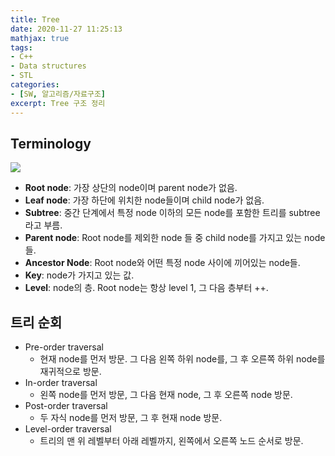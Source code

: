 ```yaml
---
title: Tree
date: 2020-11-27 11:25:13
mathjax: true
tags: 
- C++
- Data structures
- STL
categories: 
- [SW, 알고리즘/자료구조]
excerpt: Tree 구조 정리
---
```


## Terminology

![](https://www.softwaretestinghelp.com/wp-content/qa/uploads/2019/08/1-tree-and-its-various-parts.png)

- **Root node**: 가장 상단의 node이며 parent node가 없음.
- **Leaf node**: 가장 하단에 위치한 node들이며 child node가 없음.
- **Subtree**: 중간 단계에서 특정 node 이하의 모든 node를 포함한 트리를 subtree라고 부름.
- **Parent node**: Root node를 제외한 node 들 중 child node를 가지고 있는 node들. 
- **Ancestor Node**: Root node와 어떤 특정 node 사이에 끼어있는 node들. 
- **Key**: node가 가지고 있는 값.
- **Level**: node의 층. Root node는 항상 level 1, 그 다음 층부터 ++.

## 트리 순회 

- Pre-order traversal
  - 현재 node를 먼저 방문. 그 다음 왼쪽 하위 node를, 그 후 오른쪽 하위 node를 재귀적으로 방문.
- In-order traversal
  - 왼쪽 node를 먼저 방문, 그 다음 현재 node, 그 후 오른쪽 node 방문.
- Post-order traversal
  - 두 자식 node를 먼저 방문, 그 후 현재 node 방문.
- Level-order traversal
  - 트리의 맨 위 레벨부터 아래 레벨까지, 왼쪽에서 오른쪽 노드 순서로 방문.
